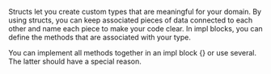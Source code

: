 Structs let you create custom types that are meaningful for your domain. By using structs, you can keep associated pieces of data connected to each other and name each piece to make your code clear. In impl blocks, you can define the methods that are associated with your type.

You can implement all methods together in an impl block {} or use several. The latter should have a special reason. 

